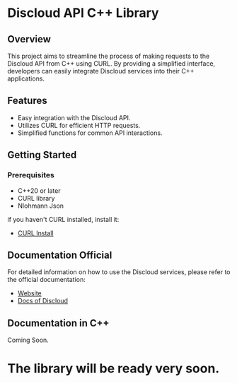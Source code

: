 # Discloud API C++ Library

## Overview

This project aims to streamline the process of making requests to the Discloud API from C++ using CURL. By providing a simplified interface, developers can easily integrate Discloud services into their C++ applications.

## Features

- Easy integration with the Discloud API.
- Utilizes CURL for efficient HTTP requests.
- Simplified functions for common API interactions.

## Getting Started

### Prerequisites

- C++20 or later
- CURL library
- Nlohmann Json
  
 if you haven't CURL installed, install it:
 - [CURL Install](https://curl.se/download.html)
 
## Documentation Official
For detailed information on how to use the Discloud services, please refer to the official documentation:

- [Website](https://discloud.com)
- [Docs of Discloud](https://docs.discloudbot.com/v/en)

## Documentation in C++
 Coming Soon.
 
# The library will be ready very soon.
